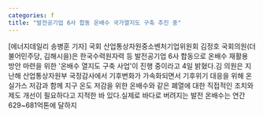 ```yaml
---
categories: f
title: "발전공기업 6사 합동 온배수 국가열지도 구축 추진 중"
---
```

[에너지데일리 송병훈 기자] 국회 산업통상자원중소벤처기업위원회 김정호 국회의원(더불어민주당, 김해시을)은 한국수력원자력 등 발전공기업 6사 합동으로 온배수 재활용 방안 마련을 위한 &#39;온배수 열지도 구축 사업&#39;이 진행 중이라고 4일 밝혔다.김 의원은 지난해 산업통상자원부 국정감사에서 기후변화가 가속화되면서 기후위기 대응을 위해 온실가스 저감과 함께 지구 온도 저감을 위한 온배수와 같은 폐열에 대한 직접적인 조치와 제도 개선이 필요하다고 지적한 바 있다.실제로 바다로 버려지는 발전 온배수는 연간 629~681억톤에 달하지
